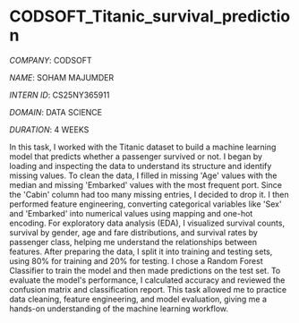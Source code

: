 # CODSOFT_Titanic_survival_prediction

*COMPANY*: CODSOFT

*NAME*: SOHAM MAJUMDER

*INTERN ID*: CS25NY365911

*DOMAIN*: DATA SCIENCE

*DURATION*: 4 WEEKS

In this task, I worked with the Titanic dataset to build a machine learning model that predicts whether a passenger survived or not. I began by loading and inspecting the data to understand its structure and identify missing values. To clean the data, I filled in missing 'Age' values with the median and missing 'Embarked' values with the most frequent port. Since the 'Cabin' column had too many missing entries, I decided to drop it. I then performed feature engineering, converting categorical variables like 'Sex' and 'Embarked' into numerical values using mapping and one-hot encoding. For exploratory data analysis (EDA), I visualized survival counts, survival by gender, age and fare distributions, and survival rates by passenger class, helping me understand the relationships between features. After preparing the data, I split it into training and testing sets, using 80% for training and 20% for testing. I chose a Random Forest Classifier to train the model and then made predictions on the test set. To evaluate the model's performance, I calculated accuracy and reviewed the confusion matrix and classification report. This task allowed me to practice data cleaning, feature engineering, and model evaluation, giving me a hands-on understanding of the machine learning workflow.
